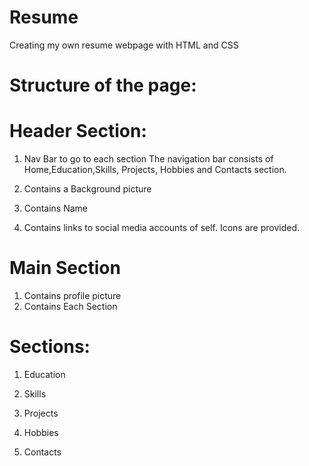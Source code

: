 # Resume
Creating my own resume webpage with HTML and CSS

# Structure of the page:

# Header Section: 
 1) Nav Bar to go to each section
    The navigation bar consists of Home,Education,Skills, Projects, Hobbies and Contacts section.

 2) Contains a Background picture

 3) Contains Name

 4) Contains links to social media accounts of self. Icons are provided.


# Main Section

 1) Contains profile picture
 2) Contains Each Section
 
 # Sections:
 
   1) Education
   
   2) Skills
   
   3) Projects
   
   4) Hobbies
   
   5) Contacts


